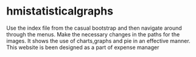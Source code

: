 # hmistatisticalgraphs
Use the index file from the casual bootstrap and then navigate around through the menus.
Make the necessary changes in the paths for the images.
It shows the use of charts,graphs and pie in an effective manner.
This website is been designed as a part of expense manager
